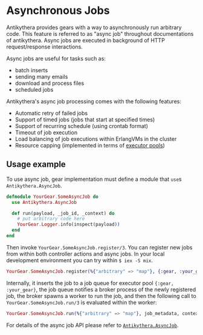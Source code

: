 # Asynchronous Jobs

Antikythera provides gears with a way to asynchronously run arbitrary code.
This feature is referred to as "async job" throughout documentations of antikythera.
Async jobs are executed in background of HTTP request/response interactions.

Async jobs are useful for tasks such as:

- batch inserts
- sending many emails
- download and process files
- scheduled jobs

Antikythera's async job processing comes with the following features:

- Automatic retry of failed jobs
- Support of timed jobs (jobs that start at specified times)
- Support of recurring schedule (using crontab format)
- Timeout of job execution
- Load balancing of job executions within ErlangVMs in the cluster
- Resource capping (implemented in terms of [executor pools](./executor_pool.md))

## Usage example

To use async job, gear implementation must define a module that `use`s `Antikythera.AsyncJob`.

```ex
defmodule YourGear.SomeAsyncJob do
  use Antikythera.AsyncJob

  def run(payload, _job_id, _context) do
    # put arbitrary code here
    YourGear.Logger.info(inspect(payload))
  end
end
```

Then invoke `YourGear.SomeAsyncJob.register/3`.
You can register new jobs from within both controller actions and async jobs.
In your local development environment you can try within `$ iex -S mix`.

```ex
YourGear.SomeAsyncJob.register(%{"arbitrary" => "map"}, {:gear, :your_gear})
```

Internally, it inserts the job to a job queue for executor pool `{:gear, :your_gear}`,
the job queue notifies a broker process of the newly registered job,
the broker spawns a worker to run the job,
and then the following call to `YourGear.SomeAsyncJob.run/3` is evaluated within the worker:

```ex
YourGear.SomeAsyncJob.run(%{"arbitrary" => "map"}, job_metadata, context_for_this_job_execution)
```

For details of the async job API please refer to [`Antikythera.AsyncJob`](https://hexdocs.pm/antikythera/Antikythera.AsyncJob.html).
